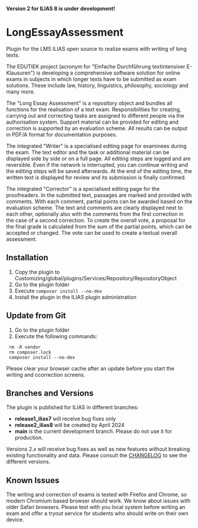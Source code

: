 **Version 2 for ILIAS 8 is under development!**


# LongEssayAssessment
Plugin for the LMS ILIAS open source to realize exams with writing of long texts.

The EDUTIEK project (acronym for "Einfache Durchführung textintensiver E-Klausuren") is developing a comprehensive software solution for online exams in subjects in which longer texts have to be submitted as exam solutions. These include law, history, linguistics, philosophy, sociology and many more.

The "Long Essay Assessment" is a repository object and bundles all functions for the realisation of a text exam. Responsibilities for creating, carrying out and correcting tasks are assigned to different people via the authorisation system. Support material can be provided for editing and correction is supported by an evaluation scheme. All results can be output in PDF/A format for documentation purposes.

The integrated "Writer" is a specialised editing page for examinees during the exam. The text editor and the task or additional material can be displayed side by side or on a full page. All editing steps are logged and are reversible. Even if the network is interrupted, you can continue writing and the editing steps will be saved afterwards. At the end of the editing time, the written text is displayed for review and its submission is finally confirmed.

The integrated "Corrector" is a specialised editing page for the proofreaders. In the submitted text, passages are marked and provided with comments. With each comment, partial points can be awarded based on the evaluation scheme. The text and comments are clearly displayed next to each other, optionally also with the comments from the first correction in the case of a second correction. To create the overall vote, a proposal for the final grade is calculated from the sum of the partial points, which can be accepted or changed. The vote can be used to create a textual overall assessment.

## Installation

1. Copy the plugin to Customizing/global/plugins/Services/Repository/RepositoryObject
2. Go to the plugin folder
3. Execute ````composer install --no-dev````
4. Install the plugin in the ILIAS plugin administration

## Update from Git

1. Go to the plugin folder
2. Execute the following commands:
````
 rm -R vendor
 rm composer.lock
 composer install --no-dev
````

Please clear your browser cache after an update before you start the writing and ccorrection screens.

## Branches and Versions

The plugin is published for ILIAS in different branches:

* **release1_ilias7** will receive bug fixes only
* **release2_ilias8** will be created by April 2024
* **main** is the current development branch. Please do not use it for production.

Versions 2.x will receive bug fixes as well as new features without breaking existing functionality and data.
Please consult the [CHANGELOG](CHANGELOG.md) to see the different versions.

## Known Issues

The writing and correction of exams is tested with Firefox and Chrome, so modern Chromium based browser should work. We know about issues with older Safari browsers. Please test with you local system before writing an exam and offer a tryout service for students who should write on their own device.
